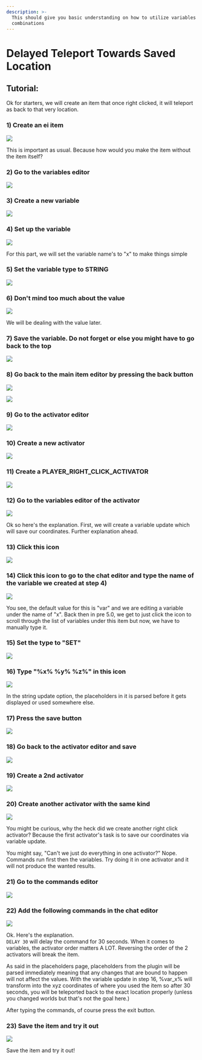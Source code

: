 ```yaml
---
description: >-
  This should give you basic understanding on how to utilize variables for good
  combinations
---
```


# Delayed Teleport Towards Saved Location

## Tutorial:

Ok for starters, we will create an item that once right clicked, it will teleport as back to that very location.

### 1) Create an ei item

![](https://imgur.com/DqSxIbx.png)

This is important as usual. Because how would you make the item without the item itself?

### 2) Go to the variables editor

![](https://imgur.com/iRfOaWY.png)

### 3) Create a new variable

![](https://imgur.com/yknAsG7.png)

### 4) Set up the variable

![](https://imgur.com/SPY6bT7.png)

For this part, we will set the variable name's to "x" to make things simple

### 5) Set the variable type to STRING

![](https://imgur.com/naNmaen.png)

### 6) Don't mind too much about the value

![](https://imgur.com/rhTVie0.png)

We will be dealing with the value later.

### 7) Save the variable. Do not forget or else you might have to go back to the top

![](https://imgur.com/EgYwbAq.png)

### 8) Go back to the main item editor by pressing the back button

![](https://imgur.com/c0PZVjl.png)

![](https://imgur.com/IOxGLSP.png)

### 9) Go to the activator editor

![](https://imgur.com/dcsImOz.png)

### 10) Create a new activator

![](https://imgur.com/Liulvko.png)

### 11) Create a PLAYER\_RIGHT\_CLICK\_ACTIVATOR

![](https://imgur.com/U5QgSwz.png)

### 12) Go to the variables editor of the activator

![](https://imgur.com/qjuzvez.png)

Ok so here's the explanation. First, we will create a variable update which will save our coordinates. Further explanation ahead.

### 13) Click this icon 

![](https://imgur.com/Wjym249.png)

### 14) Click this icon to go to the chat editor and type the name of the variable we created at step 4)

![](https://imgur.com/OPy88ld.png)

You see, the default value for this is "var" and we are editing a variable under the name of "x". Back then in pre 5.0, we get to just click the icon to scroll through the list of variables under this item but now, we have to manually type it.

### 15) Set the type to "SET"

![](https://imgur.com/OoUQPPK.png)

### 16) Type "%x% %y% %z%" in this icon

![](https://imgur.com/Ux6L15l.png)

In the string update option, the placeholders in it is parsed before it gets displayed or used somewhere else.

### 17) Press the save button

![](https://imgur.com/vSAlHjj.png)

### 18) Go back to the activator editor and save

![](https://imgur.com/Fa3QsOX.png)

### 19) Create a 2nd activator

![](https://imgur.com/Liulvko.png)

### 20) Create another activator with the same kind

![](https://imgur.com/U5QgSwz.png)

You might be curious, why the heck did we create another right click activator? Because the first activator's task is to save our coordinates via variable update. 

You might say, "Can't we just do everything in one activator?" Nope. Commands run first then the variables. Try doing it in one activator and it will not produce the wanted results. 

### 21) Go to the commands editor

![](https://imgur.com/B2NzuHH.png)

### 22) Add the following commands in the chat editor

![](https://imgur.com/BhJhESg.png)

Ok. Here's the explanation. \
`DELAY 30` will delay the command for 30 seconds. When it comes to variables, the activator order matters A LOT. Reversing the order of the 2 activators will break the item. 

As said in the placeholders page, placeholders from the plugin will be parsed immediately meaning that any changes that are bound to happen will not affect the values. With the variable update in step 16, %var\_x% will transform into the xyz coordinates of where you used the item so after 30 seconds, you will be teleported back to the exact location properly (unless you changed worlds but that's not the goal here.)

After typing the commands, of course press the exit button.

### 23) Save the item and try it out

![](https://imgur.com/Ib09XI6.png)

Save the item and try it out!
